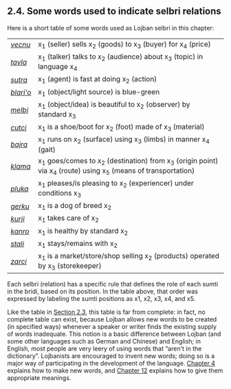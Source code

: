 <a id="section-some-selbri"></a>2.4. <a id="c2s4"></a>Some words used to indicate selbri relations
--------------------------------------------------------------------------------------------------

<a id="id-1.3.6.2.1" class="indexterm"></a>Here is a short table of some words used as Lojban selbri in this chapter:

<table class="vertsep"><tbody><tr><td><span xml:lang="jbo" class="foreignphrase" lang="jbo"><em xml:lang="jbo" class="foreignphrase" lang="jbo"><a id="id-1.3.6.4.1.1.1.1" class="indexterm"></a><a class="glossterm" href="go01.html#valsi-vecnu"><em class="glossterm">vecnu</em></a></em></span></td><td>x<sub>1</sub> (seller) sells x<sub>2</sub> (goods) to x<sub>3</sub> (buyer) for x<sub>4</sub> (price)</td></tr><tr><td><span xml:lang="jbo" class="foreignphrase" lang="jbo"><em xml:lang="jbo" class="foreignphrase" lang="jbo"><a id="id-1.3.6.4.2.1.1.1" class="indexterm"></a><a class="glossterm" href="go01.html#valsi-tavla"><em class="glossterm">tavla</em></a></em></span></td><td>x<sub>1</sub> (talker) talks to x<sub>2</sub> (audience) about x<sub>3</sub> (topic) in language x<sub>4</sub></td></tr><tr><td><span xml:lang="jbo" class="foreignphrase" lang="jbo"><em xml:lang="jbo" class="foreignphrase" lang="jbo"><a id="id-1.3.6.4.3.1.1.1" class="indexterm"></a><a class="glossterm" href="go01.html#valsi-sutra"><em class="glossterm">sutra</em></a></em></span></td><td>x<sub>1</sub> (agent) is fast at doing x<sub>2</sub> (action)</td></tr><tr><td><span xml:lang="jbo" class="foreignphrase" lang="jbo"><em xml:lang="jbo" class="foreignphrase" lang="jbo"><a id="id-1.3.6.4.4.1.1.1" class="indexterm"></a><a class="glossterm" href="go01.html#valsi-blariho"><em class="glossterm">blari'o</em></a></em></span></td><td>x<sub>1</sub> (object/light source) is blue-green</td></tr><tr><td><span xml:lang="jbo" class="foreignphrase" lang="jbo"><em xml:lang="jbo" class="foreignphrase" lang="jbo"><a id="id-1.3.6.4.5.1.1.1" class="indexterm"></a><a class="glossterm" href="go01.html#valsi-melbi"><em class="glossterm">melbi</em></a></em></span></td><td>x<sub>1</sub> (object/idea) is beautiful to x<sub>2</sub> (observer) by standard x<sub>3</sub></td></tr><tr><td><span xml:lang="jbo" class="foreignphrase" lang="jbo"><em xml:lang="jbo" class="foreignphrase" lang="jbo"><a id="id-1.3.6.4.6.1.1.1" class="indexterm"></a><a class="glossterm" href="go01.html#valsi-cutci"><em class="glossterm">cutci</em></a></em></span></td><td>x<sub>1</sub> is a shoe/boot for x<sub>2</sub> (foot) made of x<sub>3</sub> (material)</td></tr><tr><td><span xml:lang="jbo" class="foreignphrase" lang="jbo"><em xml:lang="jbo" class="foreignphrase" lang="jbo"><a id="id-1.3.6.4.7.1.1.1" class="indexterm"></a><a class="glossterm" href="go01.html#valsi-bajra"><em class="glossterm">bajra</em></a></em></span></td><td>x<sub>1</sub> runs on x<sub>2</sub> (surface) using x<sub>3</sub> (limbs) in manner x<sub>4</sub> (gait)</td></tr><tr><td><span xml:lang="jbo" class="foreignphrase" lang="jbo"><em xml:lang="jbo" class="foreignphrase" lang="jbo"><a id="id-1.3.6.4.8.1.1.1" class="indexterm"></a><a class="glossterm" href="go01.html#valsi-klama"><em class="glossterm">klama</em></a></em></span></td><td>x<sub>1</sub> goes/comes to x<sub>2</sub> (destination) from x<sub>3</sub> (origin point) via x<sub>4</sub> (route) using x<sub>5</sub> (means of transportation)</td></tr><tr><td><span xml:lang="jbo" class="foreignphrase" lang="jbo"><em xml:lang="jbo" class="foreignphrase" lang="jbo"><a id="id-1.3.6.4.9.1.1.1" class="indexterm"></a><a class="glossterm" href="go01.html#valsi-pluka"><em class="glossterm">pluka</em></a></em></span></td><td>x<sub>1</sub> pleases/is pleasing to x<sub>2</sub> (experiencer) under conditions x<sub>3</sub></td></tr><tr><td><span xml:lang="jbo" class="foreignphrase" lang="jbo"><em xml:lang="jbo" class="foreignphrase" lang="jbo"><a id="id-1.3.6.4.10.1.1.1" class="indexterm"></a><a class="glossterm" href="go01.html#valsi-gerku"><em class="glossterm">gerku</em></a></em></span></td><td>x<sub>1</sub> is a dog of breed x<sub>2</sub></td></tr><tr><td><span xml:lang="jbo" class="foreignphrase" lang="jbo"><em xml:lang="jbo" class="foreignphrase" lang="jbo"><a id="id-1.3.6.4.11.1.1.1" class="indexterm"></a><a class="glossterm" href="go01.html#valsi-kurji"><em class="glossterm">kurji</em></a></em></span></td><td>x<sub>1</sub> takes care of x<sub>2</sub></td></tr><tr><td><span xml:lang="jbo" class="foreignphrase" lang="jbo"><em xml:lang="jbo" class="foreignphrase" lang="jbo"><a id="id-1.3.6.4.12.1.1.1" class="indexterm"></a><a class="glossterm" href="go01.html#valsi-kanro"><em class="glossterm">kanro</em></a></em></span></td><td>x<sub>1</sub> is healthy by standard x<sub>2</sub></td></tr><tr><td><span xml:lang="jbo" class="foreignphrase" lang="jbo"><em xml:lang="jbo" class="foreignphrase" lang="jbo"><a id="id-1.3.6.4.13.1.1.1" class="indexterm"></a><a class="glossterm" href="go01.html#valsi-stali"><em class="glossterm">stali</em></a></em></span></td><td>x<sub>1</sub> stays/remains with x<sub>2</sub></td></tr><tr><td><span xml:lang="jbo" class="foreignphrase" lang="jbo"><em xml:lang="jbo" class="foreignphrase" lang="jbo"><a id="id-1.3.6.4.14.1.1.1" class="indexterm"></a><a class="glossterm" href="go01.html#valsi-zarci"><em class="glossterm">zarci</em></a></em></span></td><td>x<sub>1</sub> is a market/store/shop selling x<sub>2</sub> (products) operated by x<sub>3</sub> (storekeeper)</td></tr></tbody></table>

<a id="id-1.3.6.5.1" class="indexterm"></a>Each selbri (relation) has a specific rule that defines the role of each sumti in the bridi, based on its position. In the table above, that order was expressed by labeling the sumti positions as x1, x2, x3, x4, and x5.

<a id="id-1.3.6.6.1" class="indexterm"></a>Like the table in [Section 2.3](../section-sumti-cmavo), this table is far from complete: in fact, no complete table can exist, because Lojban allows new words to be created (in specified ways) whenever a speaker or writer finds the existing supply of words inadequate. This notion is a basic difference between Lojban (and some other languages such as German and Chinese) and English; in English, most people are very leery of using words that “aren't in the dictionary”. Lojbanists are encouraged to invent new words; doing so is a major way of participating in the development of the language. [Chapter 4](../chapter-morphology) explains how to make new words, and [Chapter 12](../chapter-lujvo) explains how to give them appropriate meanings.